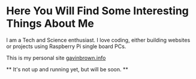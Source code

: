 # Here You Will Find Some Interesting Things About Me

I am a Tech and Science enthusiast. I love coding, either building websites or projects using Raspberry Pi single board PCs.

This is my personal site [gavinbrown.info](www.gavinbrown.info) 

** It's not up and running yet, but will be soon. **
